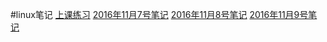 #linux笔记
[上课练习](./zhishidian.md)
[2016年11月7号笔记](../桌面/linux/11-07/11-07.md)
[2016年11月8号笔记](../桌面/linux/11-08/11-08.md)
[2016年11月9号笔记](../桌面/linux/11-09/11-09.md)

